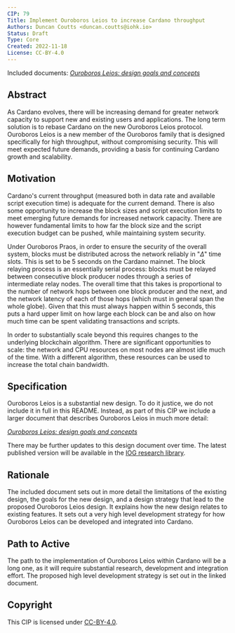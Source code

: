 ```yaml
---
CIP: 79
Title: Implement Ouroboros Leios to increase Cardano throughput
Authors: Duncan Coutts <duncan.coutts@iohk.io>
Status: Draft
Type: Core
Created: 2022-11-18
License: CC-BY-4.0
---
```


Included documents: [*Ouroboros Leios: design goals and concepts*](leios-design.pdf)

## Abstract

As Cardano evolves, there will be increasing demand for greater network
capacity to support new and existing users and applications. The long term
solution is to rebase Cardano on the new Ouroboros Leios protocol.
Ouroboros Leios is a new member of the Ouroboros family that is designed
specifically for high throughput, without compromising security.  This will
meet expected future demands, providing a basis for continuing Cardano growth
and scalability.

## Motivation

Cardano's current throughput (measured both in data rate and available script
execution time) is adequate for the current demand. There is also some
opportunity to increase the block sizes and script execution limits to meet
emerging future demands for increased network capacity. There are however
fundamental limits to how far the block size and the script execution budget
can be pushed, while maintaining system security.

Under Ouroboros Praos, in order to ensure the security of the overall system,
blocks must be distributed across the network reliably in "$\Delta$" time slots.
This is set to be 5 seconds on the Cardano mainnet. The block relaying process
is an essentially serial process: blocks must be relayed between consecutive
block producer nodes through a series of intermediate relay nodes. The overall
time that this takes is proportional to the number of network hops between one
block producer and the next, and the network latency of each of those hops
(which must in general span the whole globe). Given that this must always
happen within 5 seconds, this puts a hard upper limit on how large each block
can be and also on how much time can be spent validating transactions and
scripts.

In order to substantially scale beyond this requires changes to the underlying
blockchain algorithm. There are significant opportunities to scale: the
network and CPU resources on most nodes are almost idle much of the time. With
a different algorithm, these resources can be used to increase the total chain
bandwidth.

## Specification

Ouroboros Leios is a substantial new design. To do it justice, we do not
include it in full in this README. Instead, as part of this CIP we include a
larger document that describes Ouroboros Leios in much more detail:

[*Ouroboros Leios: design goals and concepts*](leios-design.pdf)

There may be further updates to this design document over time. The latest
published version will be available in the
[IOG research library](https://iohk.io/en/research/library/papers/ouroboros-leios-design-goals-and-concepts/).

## Rationale

The included document sets out in more detail the limitations of the existing
design, the goals for the new design, and a design strategy that lead to the
proposed Ouroboros Leios design. It explains how the new design relates to
existing features. It sets out a very high level development strategy for how
Ouroboros Leios can be developed and integrated into Cardano.

## Path to Active

The path to the implementation of Ouroboros Leios within Cardano will be a long
one, as it will require substantial research, development and integration
effort. The proposed high level development strategy is set out in the linked
document.

## Copyright

This CIP is licensed under [CC-BY-4.0][].

[CC-BY-4.0]: https://creativecommons.org/licenses/by/4.0/legalcode
[Apache-2.0]: http://www.apache.org/licenses/LICENSE-2.0

